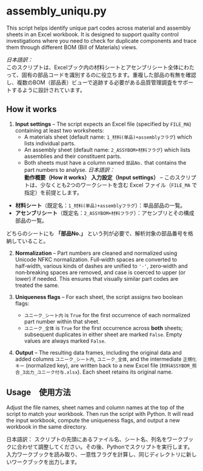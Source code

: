 # assembly_uniqu.py

This script helps identify unique part codes across material and assembly sheets in an Excel workbook. It is designed to support quality control investigations where you need to check for duplicate components and trace them through different BOM (Bill of Materials) views.

*日本語訳：*  
このスクリプトは、Excelブック内の材料シートとアセンブリシート全体にわたって、固有の部品コードを識別するのに役立ちます。重複した部品の有無を確認し、複数のBOM（部品表）ビューで追跡する必要がある品質管理調査をサポートするように設計されています。


## How it works

1. **Input settings** – The script expects an Excel file (specified by `FILE_MA`) containing at least two worksheets:
   - A materials sheet (default name: `1_材料(単品)+assemblyフラグ`) which lists individual parts.
   - An assembly sheet (default name: `2_ASSYBOM+材料フラグ`) which lists assemblies and their constituent parts.
   - Both sheets must have a column named `部品No.` that contains the part numbers to analyse.
*日本語訳：*  
**動作概要（How it works）**
**入力設定（Input settings）** – このスクリプトは、少なくとも2つのワークシートを含む Excel ファイル（`FILE_MA` で指定）を前提とします。

* **材料シート**（既定名：`1_材料(単品)+assemblyフラグ`）：単品部品の一覧。
* **アセンブリシート**（既定名：`2_ASSYBOM+材料フラグ`）：アセンブリとその構成部品の一覧。

どちらのシートにも **「部品No.」** という列が必要で、解析対象の部品番号を格納していること。


2. **Normalization** – Part numbers are cleaned and normalized using Unicode NFKC normalization.  Full‑width spaces are converted to half‑width, various kinds of dashes are unified to `'-'`, zero‑width and non‑breaking spaces are removed, and case is coerced to upper (or lower) if needed.  This ensures that visually similar part codes are treated the same.

3. **Uniqueness flags** – For each sheet, the script assigns two boolean flags:
   - `ユニーク_シート内` is `True` for the first occurrence of each normalized part number within that sheet.
   - `ユニーク_全体` is `True` for the first occurrence across **both** sheets; subsequent duplicates in either sheet are marked `False`.  Empty values are always marked `False`.

4. **Output** – The resulting data frames, including the original data and added columns `ユニーク_シート内`, `ユニーク_全体`, and the intermediate `正規化キー` (normalized key), are written back to a new Excel file (`材料ASSYBOM_照合_3出力_ユニーク付与.xlsx`).  Each sheet retains its original name.

## Usage　使用方法

Adjust the file names, sheet names and column names at the top of the script to match your workbook.  Then run the script with Python.  It will read the input workbook, compute the uniqueness flags, and output a new workbook in the same directory.

日本語訳：
スクリプトの先頭にあるファイル名、シート名、列名をワークブックに合わせて調整してください。その後、Pythonでスクリプトを実行します。入力ワークブックを読み取り、一意性フラグを計算し、同じディレクトリに新しいワークブックを出力します。
